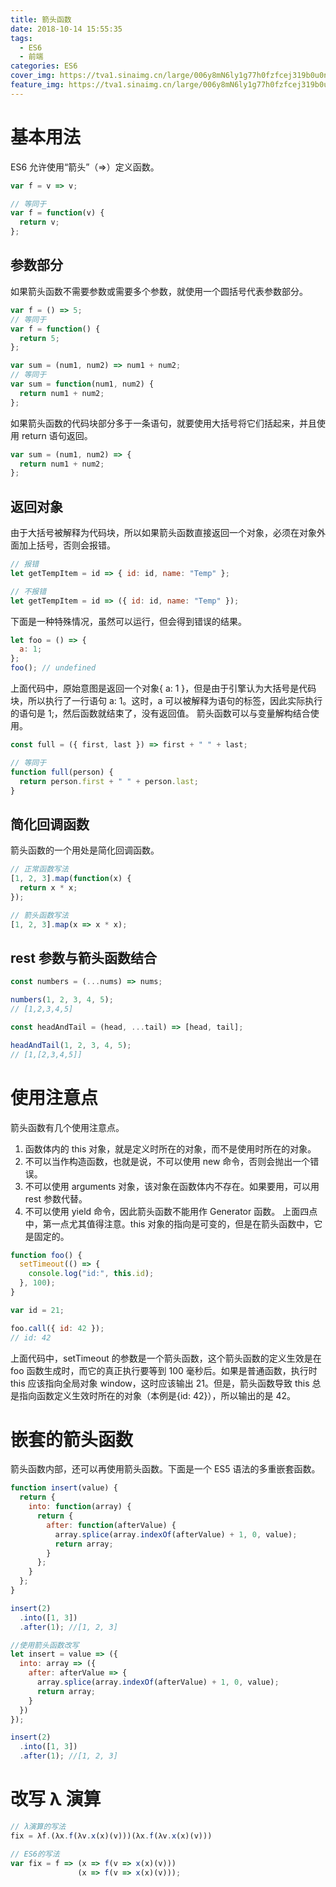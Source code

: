 ```yaml
---
title: 箭头函数
date: 2018-10-14 15:55:35
tags:
  - ES6
  - 前端
categories: ES6
cover_img: https://tva1.sinaimg.cn/large/006y8mN6ly1g77h0fzfcej319b0u0npj.jpg
feature_img: https://tva1.sinaimg.cn/large/006y8mN6ly1g77h0fzfcej319b0u0npj.jpg
---
```


# 基本用法

ES6 允许使用“箭头”（=>）定义函数。

<!-- more -->

```javascript
var f = v => v;

// 等同于
var f = function(v) {
  return v;
};
```

## 参数部分

如果箭头函数不需要参数或需要多个参数，就使用一个圆括号代表参数部分。

```javascript
var f = () => 5;
// 等同于
var f = function() {
  return 5;
};

var sum = (num1, num2) => num1 + num2;
// 等同于
var sum = function(num1, num2) {
  return num1 + num2;
};
```

如果箭头函数的代码块部分多于一条语句，就要使用大括号将它们括起来，并且使用 return 语句返回。

```javascript
var sum = (num1, num2) => {
  return num1 + num2;
};
```

## 返回对象

由于大括号被解释为代码块，所以如果箭头函数直接返回一个对象，必须在对象外面加上括号，否则会报错。

```javascript
// 报错
let getTempItem = id => { id: id, name: "Temp" };

// 不报错
let getTempItem = id => ({ id: id, name: "Temp" });
```

下面是一种特殊情况，虽然可以运行，但会得到错误的结果。

```javascript
let foo = () => {
  a: 1;
};
foo(); // undefined
```

上面代码中，原始意图是返回一个对象{ a: 1 }，但是由于引擎认为大括号是代码块，所以执行了一行语句 a: 1。这时，a 可以被解释为语句的标签，因此实际执行的语句是 1;，然后函数就结束了，没有返回值。
箭头函数可以与变量解构结合使用。

```javascript
const full = ({ first, last }) => first + " " + last;

// 等同于
function full(person) {
  return person.first + " " + person.last;
}
```

## 简化回调函数

箭头函数的一个用处是简化回调函数。

```javascript
// 正常函数写法
[1, 2, 3].map(function(x) {
  return x * x;
});

// 箭头函数写法
[1, 2, 3].map(x => x * x);
```

## rest 参数与箭头函数结合

```javascript
const numbers = (...nums) => nums;

numbers(1, 2, 3, 4, 5);
// [1,2,3,4,5]

const headAndTail = (head, ...tail) => [head, tail];

headAndTail(1, 2, 3, 4, 5);
// [1,[2,3,4,5]]
```

# 使用注意点

箭头函数有几个使用注意点。

1. 函数体内的 this 对象，就是定义时所在的对象，而不是使用时所在的对象。
2. 不可以当作构造函数，也就是说，不可以使用 new 命令，否则会抛出一个错误。
3. 不可以使用 arguments 对象，该对象在函数体内不存在。如果要用，可以用 rest 参数代替。
4. 不可以使用 yield 命令，因此箭头函数不能用作 Generator 函数。
   上面四点中，第一点尤其值得注意。this 对象的指向是可变的，但是在箭头函数中，它是固定的。

```javascript
function foo() {
  setTimeout(() => {
    console.log("id:", this.id);
  }, 100);
}

var id = 21;

foo.call({ id: 42 });
// id: 42
```

上面代码中，setTimeout 的参数是一个箭头函数，这个箭头函数的定义生效是在 foo 函数生成时，而它的真正执行要等到 100 毫秒后。如果是普通函数，执行时 this 应该指向全局对象 window，这时应该输出 21。但是，箭头函数导致 this 总是指向函数定义生效时所在的对象（本例是{id: 42}），所以输出的是 42。

# 嵌套的箭头函数

箭头函数内部，还可以再使用箭头函数。下面是一个 ES5 语法的多重嵌套函数。

```javascript
function insert(value) {
  return {
    into: function(array) {
      return {
        after: function(afterValue) {
          array.splice(array.indexOf(afterValue) + 1, 0, value);
          return array;
        }
      };
    }
  };
}

insert(2)
  .into([1, 3])
  .after(1); //[1, 2, 3]

//使用箭头函数改写
let insert = value => ({
  into: array => ({
    after: afterValue => {
      array.splice(array.indexOf(afterValue) + 1, 0, value);
      return array;
    }
  })
});

insert(2)
  .into([1, 3])
  .after(1); //[1, 2, 3]
```

# 改写 λ 演算

```javascript
// λ演算的写法
fix = λf.(λx.f(λv.x(x)(v)))(λx.f(λv.x(x)(v)))

// ES6的写法
var fix = f => (x => f(v => x(x)(v)))
               (x => f(v => x(x)(v)));
```
